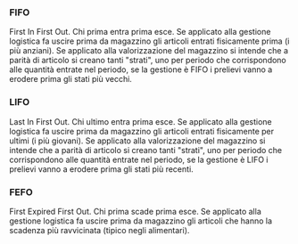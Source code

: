 ### **FIFO**

First In First Out. Chi prima entra prima esce. Se applicato alla gestione logistica fa uscire prima da magazzino gli articoli entrati fisicamente prima (i più anziani). Se applicato alla valorizzazione del magazzino si intende che a parità di articolo si creano tanti "strati", uno per periodo che corrispondono alle quantità entrate nel periodo, se la gestione è FIFO i prelievi vanno a erodere prima gli stati più vecchi.

### **LIFO**

Last In First Out. Chi ultimo entra prima esce. Se applicato alla gestione logistica fa uscire prima da magazzino gli articoli entrati fisicamente per ultimi (i più giovani). Se applicato alla valorizzazione del magazzino si intende che a parità di articolo si creano tanti "strati", uno per periodo che corrispondono alle quantità entrate nel periodo, se la gestione è LIFO i prelievi vanno a erodere prima gli stati più recenti.

### **FEFO**

First Expired First Out. Chi prima scade prima esce. Se applicato alla gestione logistica fa uscire prima da magazzino gli articoli che hanno la scadenza più ravvicinata (tipico negli alimentari).
